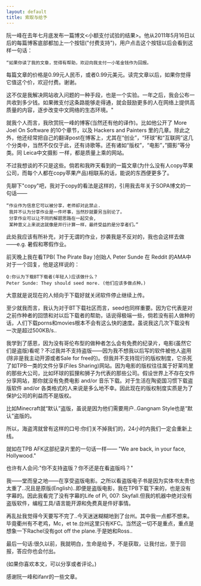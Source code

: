 ```yaml
---
layout: default
title: 索取与给予
---
```


阮一峰在去年七月底发布一篇博文<小额支付试验的结果>。他从2011年5月16日以后的每篇博客底部都加上一个按钮("付费支持")，用户点击这个按钮以后会看到这样一句话：

    “如果你读了我的文章，觉得有帮助，欢迎向我支付一小笔金钱作为回报。

每篇文章的价格是0.99元人民币，或者0.99元美元。读完文章以后，如果你觉得它值这个价，欢迎付费。谢谢。

这不仅是我解决网站收入问题的一种手段，也是一个实验。一年之后，我会公布一共收到多少钱。如果微支付这条路能够走得通，就会鼓励更多的人在网络上提供高质量的内容，逐步改变中文网络的生态环境。"

就我个人而言，我欣赏阮一峰的博客(当然还有他的译作)。比如他公开了 More Joel On Software 的10个章节，以及 Hackers and Painters 里的几章。除此之外，他还经常把自己的翻译post在博客上，尤其在“创业”，“环球”和“互联网”这几个分类中，当然不仅仅于此，还有诗歌等。还有诸如“版权”，“电影”，”摄影“等分类。同 Leica中文摄影 一样，都是质量上乘的网站。

不过我想谈的不只是这些。倘若和我昨天看到的一篇文章(为什么没有人copy苹果公司，而每个人都在copy苹果产品)相联系的话，能说的东西便更多了。

先聊下"copy"吧，我对于copy的看法是这样的，引用我去年关于SOPA博文的一句话——

    “作业作为信息它可以被分享，老师却对此禁止.
     我并不认为分享作业是一件坏事，当然抄就要另当别论了。
     分享作业可以让不同的解题思路在一起交会,
     某种意义上来说这就像是并行计算一样，最终受益的是分享者们。”

此处我应该有所补充，对于无谓的作业，抄袭我是不反对的，我也会这样去做
——e.g. 暑假和寒假作业。

前天晚上我在看TPB( The Pirate Bay )创始人 Peter Sunde 在 Reddit 的AMA中对于一个回复，他是这样说的：

    Q:你认为下载BT下载者(年轻人)应该做什么？
    Peter Sunde: They should seed more. (他们应该多做点种。)

大意就是说现在的人倾向于下载好就关闭软件停止继续上传。

至少就我而言，我认为对于BT下载社区而言，seed也同样重要。因为它代表是对之前作种者的回馈和对以后下载者的帮助，话说得极端一些，倘若没有前人做种的话，人们下载porns和movies根本不会有这么快的速度。虽说我这几次下载没有一次是超过500KB/s..

我学到了感恩，因为没有哥伦布型的做种者怎么会有免费的纪录片，电影(虽然它们是盗版)看呢？不过我并不支持盗版——因为我不想我以后写的软件被他人盗用(除非是我主动开源或者Sale for free的)。但我并不支持现行的版权制度，它杀死了如TPB一类的文件分享(Files Sharing)网站。因为电影的版权往往属于好莱坞里的那些大公司，比如环球的狐狸和狮子为代表的那些公司。假设世界上不存在文件分享网站，那你就没有免费电影 and/or 音乐下载。对于生活在陶瓷国习惯下载盗版软件 and/or 各类格式的人来说是多么地不幸。因此现在的版权制度实质是为了保护公司的利益而不是版权。

比如Minecraft就“默认”盗版，虽说是因为他们需要用户..Gangnam Style也是“默认”盗版的。
  
所以，海盗湾就曾有这样的口号:你们关不掉我们的，24小时内我们一定会重新上线。
  
就如在TPB AFK这部纪录片里的一句话一样—— "We are back, in your face, Hollywood."

也许有人会问:"你不支持盗版？你不还是在看盗版吗？"
  
我——堂而皇之地——在享受盗版电影。之所以看盗版电子书是因为实体书太贵也太重了..况且是原版(English)..即便是盗版电影，我在TPB下载下来的，也是没有字幕的。因此我看完了没有字幕的Life of Pi, 007: Skyfall.但我的机器中绝对没有盗版软件，编程工具/语言能开源和免费真是件好事情。


再乱扯我觉得今天要写不完了..今天迷迷糊糊地到了台州。其中我一点都不想来。毕竟衢州有不老鸡，Mc，et te.台州这里只有KFC。当然这一切不是重点，重点是想象一下Rachel没有got off the plane.于是她和Ross..

最后一句话:很久以前，我就明白，生命是给予，不是获取，让我付出，至于回报，答应你也会付出。
  
(如果你喜欢本文，可以分享或者评论。)
  
感谢阮一峰和ifanr的一些文章。
